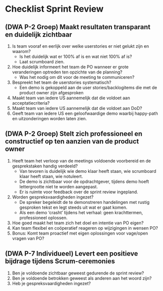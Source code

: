 # Checklist Sprint Review

## (DWA P-2 Groep) Maakt resultaten transparant en duidelijk zichtbaar

1. Is team vooraf en eerlijk over welke userstories er niet gelukt zijn en waarom?  
    - Is het duidelijk wat er 100% af is en wat niet 100% af is? 
    - Laat scrumboard zien. 
1. Hoe duidelijk informeert het team de PO wanneer er grote veranderingen optreden ten opzichte van de planning?
    - Was het nodig om dit voor de meeting te communiceren?
1. Bespreekt het team de userstories systematisch?
    - Een demo is gekoppeld aan de user stories/backlogitems die met de product owner zijn afgesproken
1. Maakt team van iedere US aannemelijk dat die voldoet aan acceptatiecriteria?
1. Maakt team van iedere US aannemelijk dat die voldoet aan DoD?
1. Geeft team van iedere US een geloofwaardige demo waarbij happy-path en uitzonderingen worden laten zien.

## (DWA P-2 Groep) Stelt zich professioneel en constructief op ten aanzien van de product owner

1. Heeft team het verloop van de meetings voldoende voorbereid en de gesprekstaken handig verdeeld?
    - Van tevoren is duidelijk wie demo klaar heeft staan, wie scrumboard klaar heeft staan, wie notuleert.
    - De demo is zichtbaar voor de opdrachtgever, tijdens demo hoeft lettergrootte niet te worden aangepast.
    - Er is ruimte voor feedback over de sprint review ingepland.
1. Worden gespreksvaardigheden ingezet?
    - De spreker begeleidt de te demonstreren handelingen met rustig gesproken tekst en legt steeds uit wat er gaat komen.
    - Als een demo ‘crasht’ tijdens het verhaal: geen krachttermen, professioneel oplossen.
1. Hoe goed maakt het team zich het doel en intentie van PO eigen?
1. Kan team flexibel en coöperatief reageren op wijzigingen in wensen PO?
1. Bonus: Komt team proactief met eigen oplossingen voor vage/open vragen van PO?

## (DWA P-7 Individueel) Levert een positieve bijdrage tijdens Scrum-ceremonies

1. Ben je voldoende zichtbaar geweest gedurende de sprint review?
1. Ben je voldoende betrokken geweest als anderen aan het woord zijn?
1. Heb je gespreksvaardigheden ingezet?
